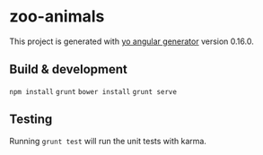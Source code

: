 # zoo-animals

This project is generated with [yo angular generator](https://github.com/yeoman/generator-angular)
version 0.16.0.

## Build & development
`npm install`
`grunt`
`bower install`
`grunt serve`

## Testing

Running `grunt test` will run the unit tests with karma.
